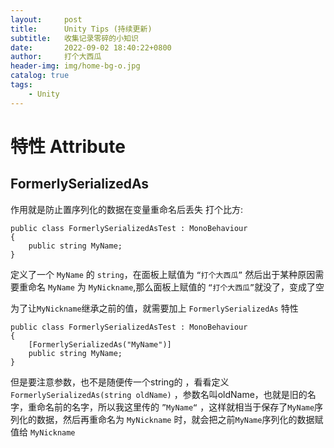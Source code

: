```yaml
---
layout:     post
title:      Unity Tips (持续更新)
subtitle:   收集记录零碎的小知识
date:       2022-09-02 18:40:22+0800
author:     打个大西瓜
header-img: img/home-bg-o.jpg
catalog: true
tags:
    - Unity
---
```


# 特性 Attribute

## FormerlySerializedAs

作用就是防止置序列化的数据在变量重命名后丢失
打个比方:
```CSharp
public class FormerlySerializedAsTest : MonoBehaviour
{
    public string MyName;
}
```
定义了一个 ```MyName``` 的 ```string```，在面板上赋值为 ```“打个大西瓜”```
然后出于某种原因需要重命名 ```MyName``` 为 ```MyNickname```,那么面板上赋值的 ```“打个大西瓜”```就没了，变成了空

为了让```MyNickname```继承之前的值，就需要加上 ```FormerlySerializedAs``` 特性
```CSharp
public class FormerlySerializedAsTest : MonoBehaviour
{
    [FormerlySerializedAs("MyName")]
    public string MyName;
}
```
但是要注意参数，也不是随便传一个string的 ，看看定义 ```FormerlySerializedAs(string oldName)``` ，参数名叫oldName，也就是旧的名字，重命名前的名字，所以我这里传的 ```”MyName“``` ，这样就相当于保存了```MyName```序列化的数据，然后再重命名为 ```MyNickname``` 时，就会把之前```MyName```序列化的数据赋值给 ```MyNickname```
